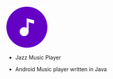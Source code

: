 
![icon](https://github.com/jasonjpulikkottil/jazz_music_player/blob/main/app/src/main/res/mipmap-mdpi/ic_launcher_background.png)
<br>
 
- Jazz Music Player
 
- Android Music player written in Java
 
